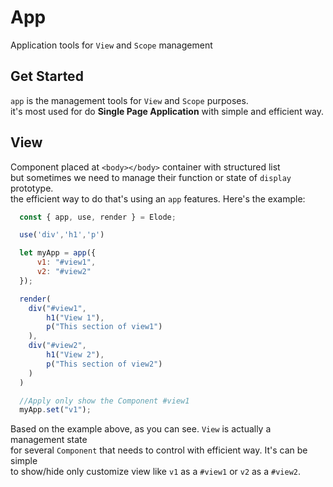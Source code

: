 # App
Application tools for `View` and `Scope` management

## Get Started
`app` is the management tools for `View` and `Scope` purposes. <br>
it's most used for do **Single Page Application** with simple and efficient way. <br>

## View
Component placed at `<body></body>` container with structured list <br>
but sometimes we need to manage their function or state of `display` prototype. <br>
the efficient way to do that's using an `app` features. Here's the example:
```javascript
  const { app, use, render } = Elode;

  use('div','h1','p')

  let myApp = app({
      v1: "#view1",
      v2: "#view2"
  });

  render(
    div("#view1",
        h1("View 1"),
        p("This section of view1")
    ),
    div("#view2",
        h1("View 2"),
        p("This section of view2")
    )
  )

  //Apply only show the Component #view1
  myApp.set("v1");
```
Based on the example above, as you can see. `View` is actually a management state <br>
for several `Component` that needs to control with efficient way. It's can be simple <br>
to show/hide only customize view like `v1` as a `#view1` or `v2` as a `#view2`.
